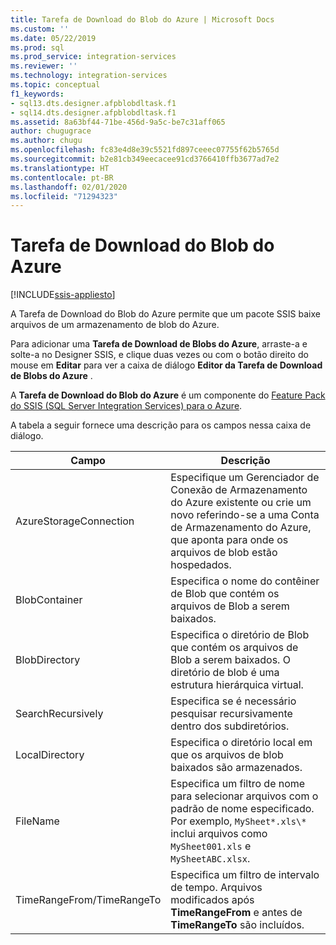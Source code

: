 ```yaml
---
title: Tarefa de Download do Blob do Azure | Microsoft Docs
ms.custom: ''
ms.date: 05/22/2019
ms.prod: sql
ms.prod_service: integration-services
ms.reviewer: ''
ms.technology: integration-services
ms.topic: conceptual
f1_keywords:
- sql13.dts.designer.afpblobdltask.f1
- sql14.dts.designer.afpblobdltask.f1
ms.assetid: 8a63bf44-71be-456d-9a5c-be7c31aff065
author: chugugrace
ms.author: chugu
ms.openlocfilehash: fc83e4d8e39c5521fd897ceeec07755f62b5765d
ms.sourcegitcommit: b2e81cb349eecacee91cd3766410ffb3677ad7e2
ms.translationtype: HT
ms.contentlocale: pt-BR
ms.lasthandoff: 02/01/2020
ms.locfileid: "71294323"
---
```

# <a name="azure-blob-download-task"></a>Tarefa de Download do Blob do Azure

[!INCLUDE[ssis-appliesto](../../includes/ssis-appliesto-ssvrpluslinux-asdb-asdw-xxx.md)]


A Tarefa de Download do Blob do Azure permite que um pacote SSIS baixe arquivos de um armazenamento de blob do Azure.

Para adicionar uma **Tarefa de Download de Blobs do Azure**, arraste-a e solte-a no Designer SSIS, e clique duas vezes ou com o botão direito do mouse em **Editar** para ver a caixa de diálogo **Editor da Tarefa de Download de Blobs do Azure** .  
  
 A **Tarefa de Download do Blob do Azure** é um componente do [Feature Pack do SSIS (SQL Server Integration Services) para o Azure](../../integration-services/azure-feature-pack-for-integration-services-ssis.md).  
  
 A tabela a seguir fornece uma descrição para os campos nessa caixa de diálogo.  

|**Campo**|**Descrição**|  
|---|---|
|AzureStorageConnection|Especifique um Gerenciador de Conexão de Armazenamento do Azure existente ou crie um novo referindo-se a uma Conta de Armazenamento do Azure, que aponta para onde os arquivos de blob estão hospedados.|  
|BlobContainer|Especifica o nome do contêiner de Blob que contém os arquivos de Blob a serem baixados.|  
|BlobDirectory|Especifica o diretório de Blob que contém os arquivos de Blob a serem baixados. O diretório de blob é uma estrutura hierárquica virtual.|  
|SearchRecursively|Especifica se é necessário pesquisar recursivamente dentro dos subdiretórios.|  
|LocalDirectory|Especifica o diretório local em que os arquivos de blob baixados são armazenados.|  
|FileName|Especifica um filtro de nome para selecionar arquivos com o padrão de nome especificado. Por exemplo, `MySheet*.xls\*` inclui arquivos como `MySheet001.xls` e `MySheetABC.xlsx`.|  
|TimeRangeFrom/TimeRangeTo|Especifica um filtro de intervalo de tempo. Arquivos modificados após **TimeRangeFrom** e antes de **TimeRangeTo** são incluídos.|  
